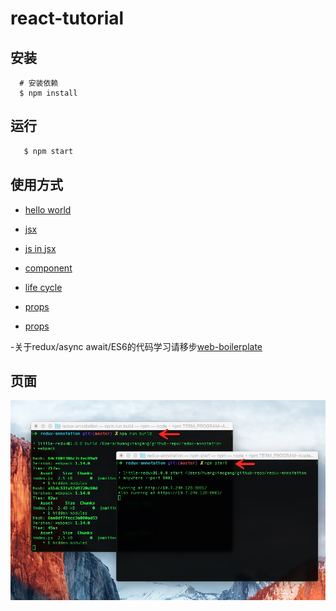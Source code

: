 # react-tutorial

## 安装

```
  # 安装依赖
  $ npm install

```

## 运行

```bash
   $ npm start
```

## 使用方式

- [hello world](./src/react/hello-world.js)

- [jsx](./src/react/jsx.js)

- [js in jsx](./src/react/js-in-jsx.js)

- [component](./src/react/component.js)

- [life cycle](./src/react/life-cycle.js)

- [props](./src/react/props.js)

- [props](./src/react/state-props.js)


-关于redux/async await/ES6的代码学习请移步[web-boilerplate](https://github.com/slashhuang/web-bolilerplate-for-beginners)


## 页面

![示例页面](./demo.png)

